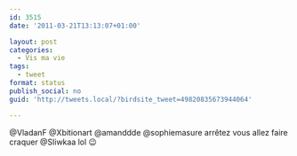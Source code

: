 ```yaml
---
id: 3515
date: '2011-03-21T13:13:07+01:00'

layout: post
categories:
  - Vis ma vie
tags:
  - tweet
format: status
publish_social: no
guid: 'http://tweets.local/?birdsite_tweet=49820835673944064'

---
```


@VladanF @Xbitionart @amanddde @sophiemasure arrêtez vous allez faire craquer @Sliwkaa lol 😉